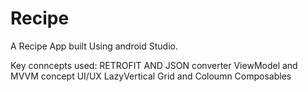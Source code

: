 # Recipe
A Recipe App built Using android Studio. 

Key conncepts used:
RETROFIT AND JSON converter
ViewModel and MVVM concept
UI/UX
LazyVertical Grid and Coloumn
Composables 

